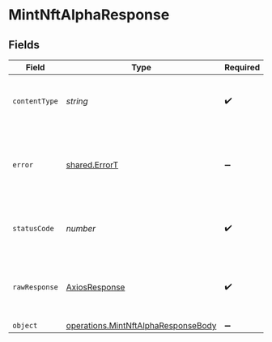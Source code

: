# MintNftAlphaResponse


## Fields

| Field                                                                                             | Type                                                                                              | Required                                                                                          | Description                                                                                       |
| ------------------------------------------------------------------------------------------------- | ------------------------------------------------------------------------------------------------- | ------------------------------------------------------------------------------------------------- | ------------------------------------------------------------------------------------------------- |
| `contentType`                                                                                     | *string*                                                                                          | :heavy_check_mark:                                                                                | HTTP response content type for this operation                                                     |
| `error`                                                                                           | [shared.ErrorT](../../../sdk/models/shared/errort.md)                                             | :heavy_minus_sign:                                                                                | Invalid arguments, please make sure you're following the api specification.                       |
| `statusCode`                                                                                      | *number*                                                                                          | :heavy_check_mark:                                                                                | HTTP response status code for this operation                                                      |
| `rawResponse`                                                                                     | [AxiosResponse](https://axios-http.com/docs/res_schema)                                           | :heavy_check_mark:                                                                                | Raw HTTP response; suitable for custom response parsing                                           |
| `object`                                                                                          | [operations.MintNftAlphaResponseBody](../../../sdk/models/operations/mintnftalpharesponsebody.md) | :heavy_minus_sign:                                                                                | Success.                                                                                          |